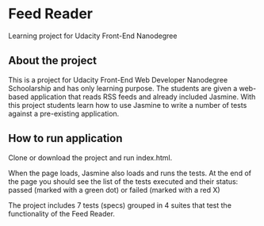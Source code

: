 # Feed Reader
Learning project for Udacity Front-End Nanodegree
## About the project 
This is a project for Udacity Front-End Web Developer Nanodegree Schoolarship and has only learning purpose. The students are given a web-based application that reads RSS feeds and already included Jasmine. With this project students learn how to use Jasmine to write a number of tests against a pre-existing application.

## How to run application


Clone or download the project and run index.html.

When the page loads, Jasmine also loads and runs the tests. At the end of the page you should see the list of the tests executed and their status: passed (marked with a green dot) or failed (marked with a red X)

The project includes 7 tests (specs) grouped in 4 suites that test the functionality of the Feed Reader.
